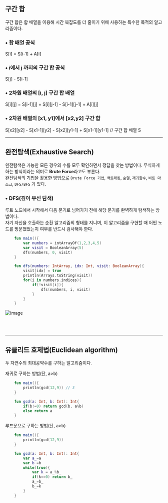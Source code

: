## 구간 합
구간 합은 합 배열을 이용해 시간 복잡도를 더 줄이기 위해 사용하는 특수한 목적의 알고리즘이다.

### • 합 배열 공식
S[i] = S[i-1] + A[i]

### • i에서 j 까지의 구간 합 공식
S[j] - S[i-1]

### • 2차원 배열의 [i, j] 구간 합 배열
S[i][j] = S[i-1][j] + S[i][j-1] - S[i-1][j-1] + A[i][j]

### • 2차원 배열의 [x1, y1]에서 [x2,y2] 구간 합
S[x2][y2] - S[x1-1][y2] - S[x2][y1-1] + S[x1-1][y1-1] // 구간 합 배열 S

---

## 완전탐색(Exhaustive Search)
완전탐색은 가능한 모든 경우의 수를 모두 확인하면서 정답을 찾는 방법이다. 무식하게 하는 방식이라는 의미로 **Brute Force**라고도 부른다.<br/>
완전탐색의 기법을 활용한 방법으로 `Brute Force 기법`, `백트래킹`, `순열`, `재귀함수`, `비트 마스크`, `DFS/BFS` 가 있다.

### • DFS(깊이 우선 탐색)
루트 노드에서 시작해서 다음 분기로 넘어가기 전에 해당 분기를 완벽하게 탐색하는 방법이다.<br/>
자기 자신을 호출하는 순환 알고리즘의 형태를 지니며, 이 알고리즘을 구현할 때 어떤 노드를 방문했었는지 여부를 반드시 검사해야 한다.

```kotlin
    fun main(){
        var numbers = intArrayOf(1,2,3,4,5)
        var visit = BooleanArray(5)
        dfs(numbers, 0, visit)
    }

    fun dfs(numbers: IntArray, idx: Int, visit: BooleanArray){
        visit[idx] = true
        println(Arrays.toString(visit))
        for(i in numbers.indices){
            if(!visit[i]){
                dfs(numbers, i, visit)  
            } 
        }
    }
```
![image](https://user-images.githubusercontent.com/52282493/158790054-7d6b9c4c-ea6f-4528-9343-99d451fb9b24.png)

<br/><br/>

---

## 유클리드 호제법(Euclidean algorithm)
두 자연수의 최대공약수를 구하는 알고리즘이다.

재귀로 구하는 방법(단, a>b)
```kotlin
    fun main(){
        println(gcd(12,9)) // 3
    }

    fun gcd(a: Int, b: Int): Int{
        if(b!=0) return gcd(b, a%b)
        else return a
    }
```

루프문으로 구하는 방법(단, a>b)
```kotlin
    fun main(){
        println(gcd(12,9))
    }

    fun gcd(a: Int, b: Int): Int{
        var a_=a
        var b_=b
        while(true){
            var k = a_%b_
            if(k==0) return b_
            a_=b_
            b_=k
        }
    } 
```
